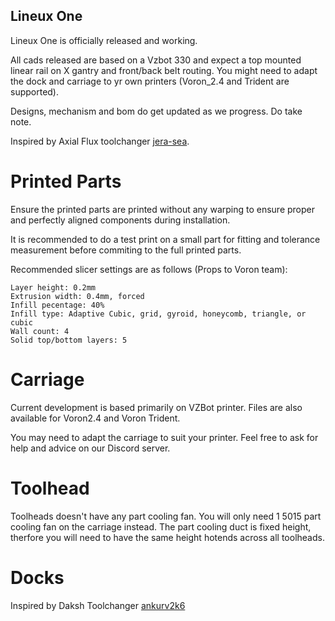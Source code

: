 ## Lineux One
Lineux One is officially released and working.

All cads released are based on a Vzbot 330 and expect a top mounted linear rail on X gantry and front/back belt routing. You might need to adapt the dock and carriage to yr own printers (Voron_2.4 and Trident are supported). 

Designs, mechanism and bom do get updated as we progress. Do take note.

Inspired by Axial Flux toolchanger [jera-sea](https://github.com/jera-sea/MagSwitch-Toolchanger).


# Printed Parts
Ensure the printed parts are printed without any warping to ensure proper and perfectly aligned components during installation.

It is recommended to do a test print on a small part for fitting and tolerance measurement before commiting to the full printed parts.

Recommended slicer settings are as follows (Props to Voron team):

```
Layer height: 0.2mm
Extrusion width: 0.4mm, forced
Infill pecentage: 40%
Infill type: Adaptive Cubic, grid, gyroid, honeycomb, triangle, or cubic
Wall count: 4
Solid top/bottom layers: 5
```

# Carriage
Current development is based primarily on VZBot printer. 
Files are also available for Voron2.4 and Voron Trident.

You may need to adapt the carriage to suit your printer. Feel free to ask for help and advice on our Discord server.

# Toolhead
Toolheads doesn't have any part cooling fan. You will only need 1 5015 part cooling fan on the carriage instead.
The part cooling duct is fixed height, therfore you will need to have the same height hotends across all toolheads. 

# Docks
Inspired by Daksh Toolchanger [ankurv2k6](https://github.com/ankurv2k6/daksh-toolchanger-v2)